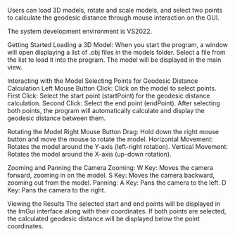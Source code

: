 Users can load 3D models, rotate and scale models, and select two points to calculate the geodesic distance through mouse interaction on the GUI. 

The system development environment is VS2022.

Getting Started
Loading a 3D Model:
When you start the program, a window will open displaying a list of .obj files in the models folder.
Select a file from the list to load it into the program. The model will be displayed in the main view.

Interacting with the Model
 Selecting Points for Geodesic Distance Calculation
Left Mouse Button Click:
Click on the model to select points.
First Click: Select the start point (startPoint) for the geodesic distance calculation.
Second Click: Select the end point (endPoint).
After selecting both points, the program will automatically calculate and display the geodesic distance between them.

Rotating the Model
Right Mouse Button Drag:
Hold down the right mouse button and move the mouse to rotate the model.
Horizontal Movement: Rotates the model around the Y-axis (left-right rotation).
Vertical Movement: Rotates the model around the X-axis (up-down rotation).

Zooming and Panning the Camera
Zooming:
W Key: Moves the camera forward, zooming in on the model.
S Key: Moves the camera backward, zooming out from the model.
Panning:
A Key: Pans the camera to the left.
D Key: Pans the camera to the right.

Viewing the Results
The selected start and end points will be displayed in the ImGui interface along with their coordinates.
If both points are selected, the calculated geodesic distance will be displayed below the point coordinates.
